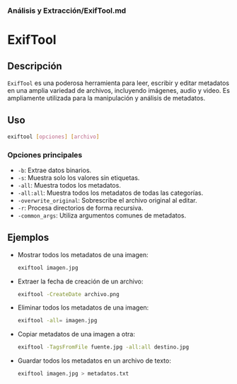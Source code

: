 ### **Análisis y Extracción/ExifTool.md**

# ExifTool

## Descripción

`ExifTool` es una poderosa herramienta para leer, escribir y editar metadatos en una amplia variedad de archivos, incluyendo imágenes, audio y video. Es ampliamente utilizada para la manipulación y análisis de metadatos.

## Uso

```bash
exiftool [opciones] [archivo]
```

### Opciones principales

- `-b`: Extrae datos binarios.
- `-s`: Muestra solo los valores sin etiquetas.
- `-all`: Muestra todos los metadatos.
- `-all:all`: Muestra todos los metadatos de todas las categorías.
- `-overwrite_original`: Sobrescribe el archivo original al editar.
- `-r`: Procesa directorios de forma recursiva.
- `-common_args`: Utiliza argumentos comunes de metadatos.

## Ejemplos

- Mostrar todos los metadatos de una imagen:

  ```bash
  exiftool imagen.jpg
  ```

- Extraer la fecha de creación de un archivo:

  ```bash
  exiftool -CreateDate archivo.png
  ```

- Eliminar todos los metadatos de una imagen:

  ```bash
  exiftool -all= imagen.jpg
  ```

- Copiar metadatos de una imagen a otra:

  ```bash
  exiftool -TagsFromFile fuente.jpg -all:all destino.jpg
  ```

- Guardar todos los metadatos en un archivo de texto:

  ```bash
  exiftool imagen.jpg > metadatos.txt
  ```
